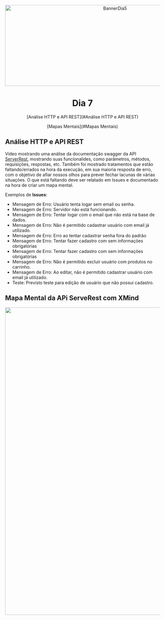 <div align="center">
    <img src="Img/dia5.png" alt="BannerDia5" width="700px" height="263px">
    <h1> Dia 7 </h1>
    <p>[Análise HTTP e API REST](#Análise HTTP e API REST)</p>
    <p>[Mapas Mentais](#Mapas Mentais)</p>
</div>

## Análise HTTP e API REST
Vídeo mostrando uma análise da documentação swagger da API [ServerRest](https://serverest.dev/#/), mostrando suas funcionalides, como parâmetros, métodos, requisições, respostas, etc. Também foi mostrado tratamentos que estão faltando/errados na hora da execução, em sua maioria resposta de erro, com o objetivo de afiar nossos olhos para prever fechar lacunas de várias situações. O que está faltando deve ser relatado em Issues e documentado na hora de criar um mapa mental.


Exemplos de **Issues**:
- Mensagem de Erro: Usuário tenta logar sem email ou senha.
- Mensagem de Erro: Servidor não está funcionando.
- Mensagem de Erro: Tentar logar com o email que não está na base de dados.
- Mensagem de Erro: Não é permitido cadastrar usuário com email já utilizado.
- Mensagem de Erro: Erro ao tentar cadastrar senha fora do padrão
- Mensagem de Erro: Tentar fazer cadastro com  sem informações obrigatórias
- Mensagem de Erro: Tentar fazer cadastro com  sem informações obrigatórias
- Mensagem de Erro: Não é permitido excluir usuário com produtos no carrinho.
- Mensagem de Erro: Ao editar, não é permitido cadastrar usuário com email já utilizado.
 - Teste: Previsto teste para edição de usuário que não possui cadastro.



## Mapa Mental da APi ServeRest com XMind

<div align="center">
    <img src="Img/MapaMental2.png" width="1000px">
</div>
